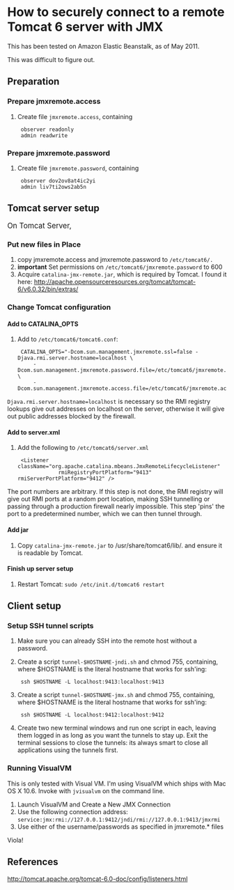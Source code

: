 # How to securely connect to a remote Tomcat 6 server with JMX

This has been tested on Amazon Elastic Beanstalk, as of May 2011.

This was difficult to figure out.

## Preparation

### Prepare jmxremote.access

1. Create file `jmxremote.access`, containing

        observer readonly
        admin readwrite

### Prepare jmxremote.password

1. Create file `jmxremote.password`, containing

        observer dov2ov8at4ic2yi
        admin liv7ti2ows2ab5n

## Tomcat server setup

<big>On Tomcat Server,</big>

### Put new files in Place

1. copy jmxremote.access and jmxremote.password to `/etc/tomcat6/.`
1. __important__ Set permissions on `/etc/tomcat6/jmxremote.password` to 600
1. Acquire `catalina-jmx-remote.jar`, which is required by Tomcat.  I found it here: http://apache.opensourceresources.org/tomcat/tomcat-6/v6.0.32/bin/extras/

### Change Tomcat configuration

#### Add to CATALINA_OPTS

1. Add to `/etc/tomcat6/tomcat6.conf`:

        CATALINA_OPTS="-Dcom.sun.management.jmxremote.ssl=false -Djava.rmi.server.hostname=localhost \
            -Dcom.sun.management.jmxremote.password.file=/etc/tomcat6/jmxremote.password \
            -Dcom.sun.management.jmxremote.access.file=/etc/tomcat6/jmxremote.access"

`Djava.rmi.server.hostname=localhost` is necessary so the RMI registry lookups give out addresses
on localhost on the server, otherwise it will give out public addresses blocked by the firewall.

#### Add to server.xml

1. Add the following to `/etc/tomcat6/server.xml`

        <Listener className="org.apache.catalina.mbeans.JmxRemoteLifecycleListener"
                    rmiRegistryPortPlatform="9413" rmiServerPortPlatform="9412" />

The port numbers are arbitrary.  If this step is not done, the RMI registry will give out RMI
ports at a random port location, making SSH tunnelling or passing through a production firewall
nearly impossible.  This step 'pins' the port to a predetermined number, which we can then tunnel through.

#### Add jar

1. Copy `catalina-jmx-remote.jar` to /usr/share/tomcat6/lib/. and ensure it is readable by Tomcat.

#### Finish up server setup

1. Restart Tomcat: `sudo /etc/init.d/tomcat6 restart`

## Client setup

### Setup SSH tunnel scripts

1. Make sure you can already SSH into the remote host without a password.
1. Create a script `tunnel-$HOSTNAME-jndi.sh` and chmod 755, containing, where $HOSTNAME is the literal hostname that works for ssh'ing:

        ssh $HOSTNAME -L localhost:9413:localhost:9413

1. Create a script `tunnel-$HOSTNAME-jmx.sh` and chmod 755, containing, where $HOSTNAME is the literal hostname that works for ssh'ing:

        ssh $HOSTNAME -L localhost:9412:localhost:9412

1. Create two new terminal windows and run one script in each, leaving them logged in as long as you
want the tunnels to stay up.  Exit the terminal sessions to close the tunnels: its always smart to
close all applications using the tunnels first.

### Running VisualVM

This is only tested with Visual VM.  I'm using VisualVM which ships with Mac OS X 10.6.  Invoke with `jvisualvm` on the command line.

1. Launch VisualVM and Create a New JMX Connection
2. Use the following connection address: `service:jmx:rmi://127.0.0.1:9412/jndi/rmi://127.0.0.1:9413/jmxrmi`
3. Use either of the username/passwords as specified in jmxremote.* files

Viola!

## References

http://tomcat.apache.org/tomcat-6.0-doc/config/listeners.html
